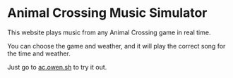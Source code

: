 # Animal Crossing Music Simulator
This website plays music from any Animal Crossing game in real time.

You can choose the game and weather, and it will play the correct song for the time and weather.

Just go to [ac.owen.sh](https://ac.owen.sh) to try it out.
